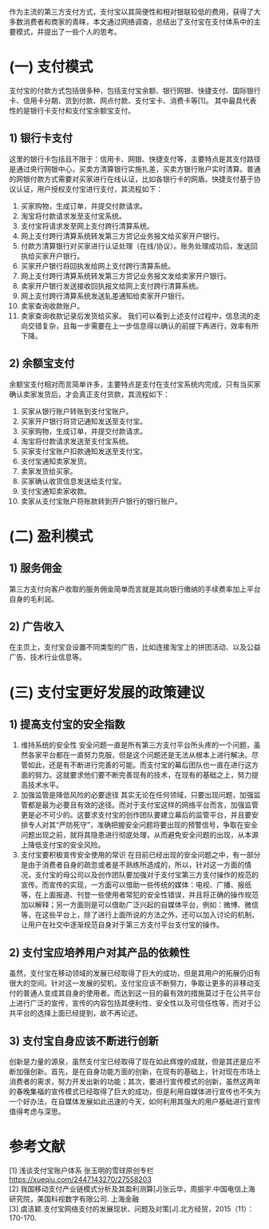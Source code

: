 作为主流的第三方支付方式，支付宝以其简便性和相对银联较低的费用，获得了大多数消费者和商家的青睐，本文通过网络调查，总结出了支付宝在支付体系中的主要模式，并提出了一些个人的思考。
# (一)	支付模式
支付宝的付款方式包括很多种，包括支付宝余额、银行网银、快捷支付、国际银行卡、信用卡分期、货到付款、网点付款、支付宝卡、消费卡等[1]。
其中最具代表性的是银行卡支付和支付宝余额宝支付。
## 1)	银行卡支付
这里的银行卡包括且不限于：信用卡、网银、快捷支付等，主要特点是其支付路径是通过央行网银中心，买卖方清算银行实施扎差，买卖方银行账户实时清算。普通的网银付款方式需要对买家进行在线认证，比如各银行卡的网盾。快捷支付基于协议认证，用户授权支付宝进行支付，其流程如下：
1.	买家购物，生成订单，并提交付款请求。
2.	淘宝将付款请求发至支付宝系统。
3.	支付宝将请求发至网上支付跨行清算系统。
4.	网上支付跨行清算系统转发第三方贷记业务报文给买家开户银行。
5.	付款方清算银行对买家进行认证处理（在线/协议）。账务处理成功后，发送回执给买家开户银行。
6.	买家开户银行将回执发给网上支付跨行清算系统。
7.	网上支付跨行清算系统转发第三方贷记业务报文发给卖家开户银行。
8.	卖家开户银行发送接收回执报文给网上支付跨行清算系统。
9.	网上支付跨行清算系统发送轧差通知给卖家开户银行。
10.	卖家查询收款账户。
11.	卖家查询收款记录后发货给买家。
我们可以看到上述支付过程中，信息流的走向交错复杂，且每一步需要在上一步信息得以确认的前提下再进行，效率有所下降。
## 2)	余额宝支付
余额宝支付相对而言简单许多，主要特点是支付在支付宝系统内完成，只有当买家确认卖家发货后，才会真正支付货款，其流程如下：
1.	买家从银行账户转账到支付宝账户。
2.	买家开户银行将贷记通知发送至支付宝。
3.	买家购物，生成订单，并提交付款请求。
4.	淘宝将付款请求发送至支付宝系统。
5.	买家支付宝账户扣款通知发送至支付宝。
6.	支付宝通知卖家发货。
7.	卖家发货给买家。
8.	买家确认收货信息发送给支付宝。
9.	支付宝通知卖家收款。
10.	卖家从支付宝账户将账款转到开户银行的银行账户。
# (二)	盈利模式
## 1)	服务佣金
第三方支付向客户收取的服务佣金简单而言就是其向银行缴纳的手续费率加上平台自身的毛利润。
## 2)	广告收入
在主页上，支付宝会设置不同类型的广告，比如连接淘宝上的拼团活动、以及公益广告、技术行业信息等。
# (三)	支付宝更好发展的政策建议
## 1)	提高支付宝的安全指数
1.	维持系统的安全性
安全问题一直是所有第三方支付平台所头疼的一个问题，虽然各家平台都在一直努力克服，但是这个问题还是无法从根本上进行解决。尽管如此，还是有不断进行完善的可能。而支付宝的幕后团队也一直在进行这方面的努力。这就要求他们要不断完善现有的技术，在现有的基础之上，努力提高技术水平。
2.	加强监管是降低风险的必要途径
其实无论在任何领域，只要出现问题，加强监管都是最为必要且有效的途径。而对于支付宝这样的网络平台而言，加强监管更是必不可少的。这要求支付宝的创作团队要建立幕后的监管平台，并且要安排专人对其“严防死守”，准确把握安全问题将要出现的预警信号，争取在安全问题出现之前，就将其隐患进行彻底处理，从而避免安全问题的出现，从本源上降低支付宝的安全风险。
3.	支付宝要积极宣传安全使用的常识
在目前已经出现的安全问题之中，有一部分是由于消费者自身的疏忽或者是不熟练所造成的，所以，针对这一方面的情况，支付宝的母公司以及创作团队要加强对于支付宝第三方支付操作的规范的宣传。而宣传的实现，一方面可以借助一些传统的媒体：电视、广播、报纸等，在上面报道、刊登一些使用者常犯的安全性错误，并且将正确的操作规范加以解释；另一方面则是可以借助广泛兴起的自媒体平台，例如：微博、微信等，在这些平台上，除了进行上面所说的方法之外，还可以加入讨论的机制，让用户在社交中逐渐规范自身对于第三方支付平台支付宝的操作。
## 2)	支付宝应培养用户对其产品的依赖性
虽然，支付宝在移动领域的发展已经取得了巨大的成功，但是其用户的拓展仍旧有很大的空间。针对这一发展的契机，支付宝应该不断努力，争取让更多的非移动支付的普通人变成其自身的使用者。而达到这一目的最有效的措施莫过于在公共平台上进行广泛的宣传，宣传的内容包括其便利性、安全性以及可信任性等，而对于公共平台的选择上面已经提到，故不再论述。
## 3)	支付宝自身应该不断进行创新
创新是力量的源泉，虽然支付宝已经取得了现在如此辉煌的成就，但是其还是应不断加强创新。首先，是在自身功能方面的创新，在现有的基础上，针对现在市场上消费者的需求，努力开发出新的功能；其次，要进行宣传模式的创新，虽然这两年的春晚集福的宣传模式已经取得了巨大的成功，但是利用自媒体进行宣传也不失为一个好办法，在自媒体发展如此迅速的今天，如何利用其强大的用户基础进行宣传值得考虑与深思。

# 参考文献 
[1]	浅谈支付宝账户体系 张玉明的雪球原创专栏  
https://xueqiu.com/2447143270/27558203  
[2]	我国移动支付产业链模式分析及其盈利测算[J]张云华，周振宇.中国电信上海研究院，美国科视数字有限公司. 上海金融  
[3]	虞洁颖.支付宝网络支付的发展现状、问题及对策[J].北方经贸，2015（11）：170-170.
